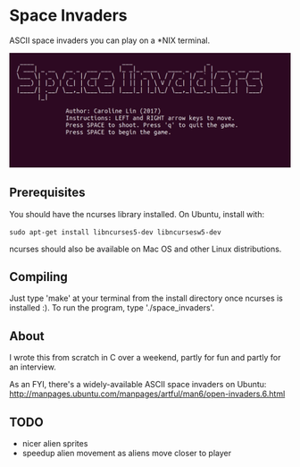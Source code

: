# Space Invaders
ASCII space invaders you can play on a *NIX terminal.

![](menu-screenshot.png)

## Prerequisites
You should have the ncurses library installed. On Ubuntu, install with:

```sudo apt-get install libncurses5-dev libncursesw5-dev```

ncurses should also be available on Mac OS and other Linux distributions.

## Compiling
Just type 'make' at your terminal from the install directory once ncurses is installed :).
To run the program, type './space_invaders'.

## About
I wrote this from scratch in C over a weekend, partly for fun and partly for an interview.

As an FYI, there's a widely-available ASCII space invaders on Ubuntu: <http://manpages.ubuntu.com/manpages/artful/man6/open-invaders.6.html>

## TODO
* nicer alien sprites
* speedup alien movement as aliens move closer to player

